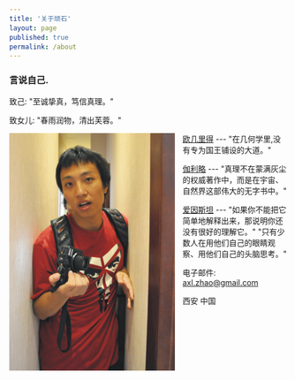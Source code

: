 ```yaml
---
title: '关于顽石'
layout: page
published: true
permalink: /about
---
```


### 言说自己. 

致己: "至诚挚真，笃信真理。"

致女儿: "春雨润物，清出芙蓉。"

<img src="/images/axl.png" style="width: 300px; float:left;margin:0 1em 1em 0;" alt="顽石" />

[欧几里得](http://baike.baidu.com/view/5841.htm) --- "在几何学里,没有专为国王铺设的大道。"

[伽利略](http://baike.baidu.com/view/332471.htm) --- "真理不在蒙满灰尘的权威著作中，而是在宇宙、自然界这部伟大的无字书中。"

[爱因斯坦](http://baike.baidu.com/view/2526.htm) --- "如果你不能把它简单地解释出来，那说明你还没有很好的理解它。" "只有少数人在用他们自己的眼睛观察、用他们自己的头脑思考。"

电子邮件: axl.zhao@gmail.com

西安 中国
